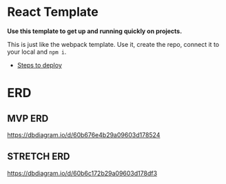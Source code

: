 # React Template

**Use this template to get up and running quickly on projects.**

This is just like the webpack template. Use it, create the repo, connect it to your local and `npm i`.

- [Steps to deploy](https://github.com/nss-nightclass-projects/REACT-Deployment-Netlify)

# ERD 
## MVP ERD
https://dbdiagram.io/d/60b676e4b29a09603d178524

## STRETCH ERD 
https://dbdiagram.io/d/60b6c172b29a09603d178df3
